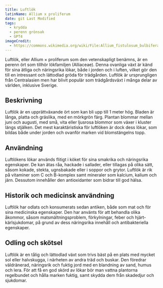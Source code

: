 ```yaml
---
title: Luftlök
latinName: Allium x proliferum
date: git Last Modified
tags:
  - krydda
  - perenn grönsak
  - GPT4
imageCredit:
  - https://commons.wikimedia.org/wiki/File:Allium_fistulosum_bulbifera1.jpg
---
```


Luftlök, eller Allium × proliferum som den vetenskapligt benämns, är en perenn ört som tillhör lökfamiljen (Alliaceae). Denna ovanliga växt är känd för sina ätliga och näringsrika lökar, både i jorden och i luften, vilket gör den till en intressant och lättodlad gröda för trädgården. Luftlök är ursprungligen från Centralasien men har blivit populär som trädgårdsväxt i många delar av världen, inklusive Sverige.

## Beskrivning

Luftlök är en upprättväxande ört som kan bli upp till 1 meter hög. Bladen är långa, platta och gräslika, med en mörkgrön färg. Plantan blommar mellan juni och augusti, med små, vita eller ljusrosa blommor som växer i kluster längs stjälken. Det mest karaktäristiska för luftlöken är dock dess lökar, som bildas både under jorden och ovanför marken vid blomstängelns topp.

## Användning

Luftlökens lökar används flitigt i köket för sina smakrika och näringsrika egenskaper. De kan ätas råa, hackade i sallader, eller tillagas på olika sätt, såsom kokade, stekta, ugnsbakade eller i soppor och grytor. Luftlök är rik på vitaminer som C och B-komplex samt mineraler som kalcium, kalium och järn. Dessutom innehåller den antioxidanter som bidrar till god hälsa.

## Historik och medicinsk användning

Luftlök har odlats och konsumerats sedan antiken, både som mat och för sina medicinska egenskaper. Den har använts för att behandla olika åkommor, såsom matsmältningsproblem, förkylningar, feber och hjärt-kärlsjukdomar, på grund av dess näringsrika innehåll och antibakteriella egenskaper.

## Odling och skötsel

Luftlök är en tålig och lättodlad växt som trivs bäst på en plats med mycket sol eller halvskugga, i närheten av andra träd och buskar. Den föredrar väldränerad, näringsrik och fuktig jord med en blandning av sand, humus och lera. För att få en god skörd av lökar bör man vattna plantorna regelbundet och hålla marken fuktig, samt skydda dem från skadedjur och sjukdomar.
